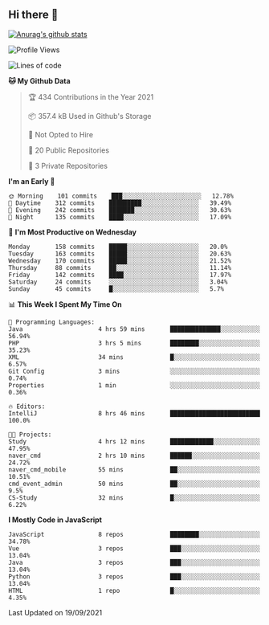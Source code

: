 ## Hi there 👋

[![Anurag's github stats](https://github-readme-stats.vercel.app/api?username=Songwonseok)](https://github.com/anuraghazra/github-readme-stats)



<!--START_SECTION:waka-->
![Profile Views](http://img.shields.io/badge/Profile%20Views-0-blue)

![Lines of code](https://img.shields.io/badge/From%20Hello%20World%20I%27ve%20Written-2.9%20million%20lines%20of%20code-blue)

**🐱 My Github Data** 

> 🏆 434 Contributions in the Year 2021
 > 
> 📦 357.4 kB Used in Github's Storage 
 > 
> 🚫 Not Opted to Hire
 > 
> 📜 20 Public Repositories 
 > 
> 🔑 3 Private Repositories  
 > 
**I'm an Early 🐤** 

```text
🌞 Morning    101 commits    ███░░░░░░░░░░░░░░░░░░░░░░   12.78% 
🌆 Daytime    312 commits    █████████░░░░░░░░░░░░░░░░   39.49% 
🌃 Evening    242 commits    ███████░░░░░░░░░░░░░░░░░░   30.63% 
🌙 Night      135 commits    ████░░░░░░░░░░░░░░░░░░░░░   17.09%

```
📅 **I'm Most Productive on Wednesday** 

```text
Monday       158 commits    █████░░░░░░░░░░░░░░░░░░░░   20.0% 
Tuesday      163 commits    █████░░░░░░░░░░░░░░░░░░░░   20.63% 
Wednesday    170 commits    █████░░░░░░░░░░░░░░░░░░░░   21.52% 
Thursday     88 commits     ██░░░░░░░░░░░░░░░░░░░░░░░   11.14% 
Friday       142 commits    ████░░░░░░░░░░░░░░░░░░░░░   17.97% 
Saturday     24 commits     ░░░░░░░░░░░░░░░░░░░░░░░░░   3.04% 
Sunday       45 commits     █░░░░░░░░░░░░░░░░░░░░░░░░   5.7%

```


📊 **This Week I Spent My Time On** 

```text
💬 Programming Languages: 
Java                     4 hrs 59 mins       ██████████████░░░░░░░░░░░   56.94% 
PHP                      3 hrs 5 mins        ████████░░░░░░░░░░░░░░░░░   35.23% 
XML                      34 mins             █░░░░░░░░░░░░░░░░░░░░░░░░   6.57% 
Git Config               3 mins              ░░░░░░░░░░░░░░░░░░░░░░░░░   0.74% 
Properties               1 min               ░░░░░░░░░░░░░░░░░░░░░░░░░   0.36%

🔥 Editors: 
IntelliJ                 8 hrs 46 mins       █████████████████████████   100.0%

🐱‍💻 Projects: 
Study                    4 hrs 12 mins       ████████████░░░░░░░░░░░░░   47.95% 
naver_cmd                2 hrs 10 mins       ██████░░░░░░░░░░░░░░░░░░░   24.72% 
naver_cmd_mobile         55 mins             ██░░░░░░░░░░░░░░░░░░░░░░░   10.51% 
cmd_event_admin          50 mins             ██░░░░░░░░░░░░░░░░░░░░░░░   9.5% 
CS-Study                 32 mins             █░░░░░░░░░░░░░░░░░░░░░░░░   6.22%

```

**I Mostly Code in JavaScript** 

```text
JavaScript               8 repos             ████████░░░░░░░░░░░░░░░░░   34.78% 
Vue                      3 repos             ███░░░░░░░░░░░░░░░░░░░░░░   13.04% 
Java                     3 repos             ███░░░░░░░░░░░░░░░░░░░░░░   13.04% 
Python                   3 repos             ███░░░░░░░░░░░░░░░░░░░░░░   13.04% 
HTML                     1 repo              █░░░░░░░░░░░░░░░░░░░░░░░░   4.35%

```



 Last Updated on 19/09/2021
<!--END_SECTION:waka-->
